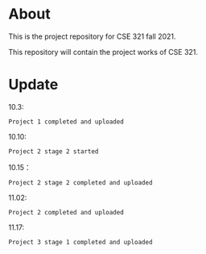 # About

This is the project repository for CSE 321 fall 2021.

This repository will contain the project works of CSE 321.

# Update

10.3: 

    Project 1 completed and uploaded

10.10: 

    Project 2 stage 2 started
    
10.15：
    
    Project 2 stage 2 completed and uploaded

11.02:
    
    Project 2 completed and uploaded
    
11.17:
    
    Project 3 stage 1 completed and uploaded

